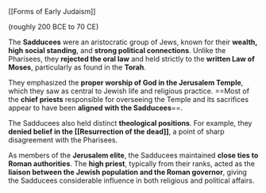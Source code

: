 [[Forms of Early Judaism]]

(roughly 200 BCE to 70 CE)

The **Sadducees** were an aristocratic group of Jews, known for their **wealth, high social standing**, and **strong political connections**. Unlike the Pharisees, they **rejected the oral law** and held strictly to the **written Law of Moses**, particularly as found in the **Torah**.

They emphasized the **proper worship of God in the Jerusalem Temple**, which they saw as central to Jewish life and religious practice. ==Most of the **chief priests** responsible for overseeing the Temple and its sacrifices appear to have been **aligned with the Sadducees**==.

The Sadducees also held distinct **theological positions**. For example, they **denied belief in the [[Resurrection of the dead]]**, a point of sharp disagreement with the Pharisees.

As members of the **Jerusalem elite**, the Sadducees maintained **close ties to Roman authorities**. The **high priest**, typically from their ranks, acted as the **liaison between the Jewish population and the Roman governor**, giving the Sadducees considerable influence in both religious and political affairs.